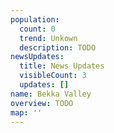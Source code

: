```yaml
---
population:
  count: 0
  trend: Unkown
  description: TODO
newsUpdates:
  title: News Updates
  visibleCount: 3
  updates: []
name: Bekka Valley
overview: TODO
map: ''
---
```

